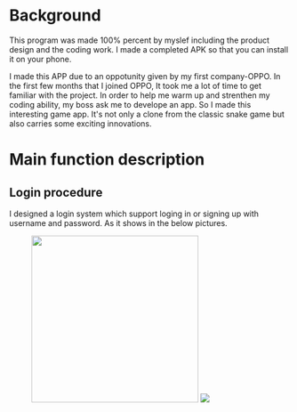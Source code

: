 # Background
This program was made 100% percent by myslef including the product design and the coding work. I made a completed APK so that you can install it on your phone. 

I made this APP due to an oppotunity given by my first company-OPPO. In the first few months that I joined OPPO, It took me a lot of time to get familiar with the project. In order to help me warm up and strenthen my coding ability, my boss ask me to develope an app. So I made this interesting game app. It's not only a clone from the classic snake game but also carries some exciting innovations.

# Main function description
## Login procedure
I designed a login system which support loging in or signing up with username and password. As it shows in the below pictures.

<figure class="half">
    <image src="https://github.com/kunlunli/Personal-Project/blob/main/Snake_App/images/login.jpg?raw=true" width=300>
    <image src="https://github.com/kunlunli/Personal-Project/blob/main/Snake_App/images/sign-up.jpg?raw=true" witdth=300>

</figure>
